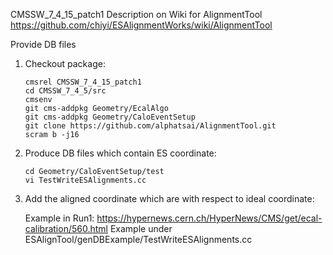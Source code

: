 CMSSW_7_4_15_patch1
Description on Wiki for AlignmentTool
https://github.com/chiyi/ESAlignmentWorks/wiki/AlignmentTool

Provide DB files

1. Checkout package:
	```
	cmsrel CMSSW_7_4_15_patch1
	cd CMSSW_7_4_5/src
	cmsenv
	git cms-addpkg Geometry/EcalAlgo
	git cms-addpkg Geometry/CaloEventSetup
	git clone https://github.com/alphatsai/AlignmentTool.git
	scram b -j16
	```

2. Produce DB files which contain ES coordinate:
	```
	cd Geometry/CaloEventSetup/test
	vi TestWriteESAlignments.cc
	```

3. Add the aligned coordinate which are with respect to ideal coordinate:

	Example in Run1: https://hypernews.cern.ch/HyperNews/CMS/get/ecal-calibration/560.html
	Example under ESAlignTool/genDBExample/TestWriteESAlignments.cc
	
